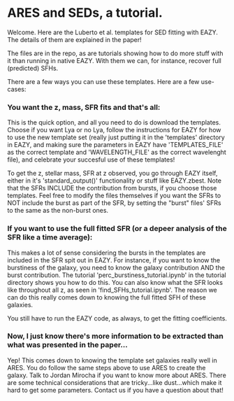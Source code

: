 # ARES and SEDs, a tutorial.

Welcome. Here are the Luberto et al. templates for SED fitting with EAZY. The details of them are explained in the paper!

The files are in the repo, as are tutorials showing how to do more stuff with it than running in native EAZY. With them we can, for instance, recover full (predicted) SFHs.

There are a few ways you can use these templates. Here are a few use-cases:

### You want the z, mass, SFR fits and that's all:

This is the quick option, and all you need to do is download the templates. Choose if you want Lya or no Lya, follow the instructions for EAZY for how to use the new template set (really just putting it in the 'templates' directory in EAZY, and making sure the parameters in EAZY have 'TEMPLATES_FILE' as the correct template and 'WAVELENGTH_FILE' as the correct wavelenght file), and celebrate your succesful use of these templates!

To get the z, stellar mass, SFR at z observed, you go through EAZY itself, either in it's 'standard_output()' functionality or stuff like EAZY.zbest. Note that the SFRs INCLUDE the contribution from bursts, if you choose those templates. Feel free to modify the files themselves if you want the SFRs to NOT include the burst as part of the SFR, by setting the "burst" files' SFRs to the same as the non-burst ones.

### If you want to use the full fitted SFR (or a depeer analysis of the SFR like a time average):

This makes a lot of sense considering the bursts in the templates are included in the SFR spit out in EAZY. For instance, if you want to know the burstiness of the galaxy, you need to know the galaxy contribution AND the burst contribution. The tutorial 'perc_burstiness_tutorial.ipynb' in the tutorial directory shows you how to do this. You can also know what the SFR looks like throughout all z, as seen in 'find_SFHs_tutorial.ipynb'. The reason we can do this really comes down to knowing the full fitted SFH of these galaxies.

You still have to run the EAZY code, as always, to get the fitting coefficients.

### Now, I just know there's more information to be extracted than what was presented in the paper...

Yep! This comes down to knowing the template set galaxies really well in ARES. You do follow the same steps above to use ARES to create the galaxy. Talk to Jordan Mirocha if you want to know more about ARES. There are some technical considerations that are tricky...like dust...which make it hard to get some parameters. Contact us if you have a question about that!

